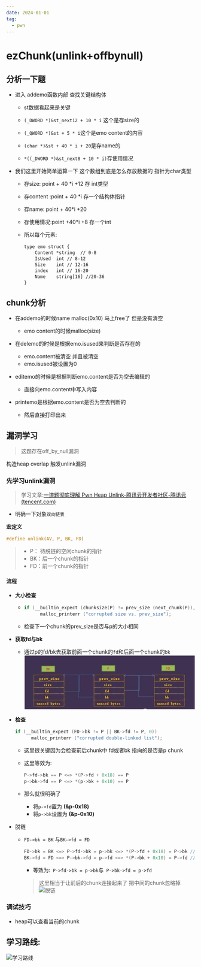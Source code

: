 ```yaml
---
date: 2024-01-01
tag:
  - pwn
---
```


# ezChunk(unlink+offbynull)

## 分析一下题

- 进入 addemo函数内部 查找关键结构体

  - st数据看起来是关键

  - `(_DWORD *)&st_next12 + 10 * i` 这个是存size的
  - `(_QWORD *)&st + 5 * i`这个是emo content的内容
  - `(char *)&st + 40 * i + 20`是存name的
  - `*((_DWORD *)&st_next8 + 10 * i)`存使用情况

- 我们这里开始简单运算一下 这个数组到底是怎么存放数据的 指针为char类型

  - 存size:		point + 40 *i +12 存 int类型
  - 存content :point + 40 *i 存一个结构体指针
  - 存name:    point + 40*i +20
  - 存使用情况:point +40*i +8 存一个int

  - 所以每个元素:

    ```golang
    type emo struct {
       	Content *string  // 0-8
        IsUsed 	int	// 8-12
        Size    int	// 12-16
        index   int // 16-20
        Name 	string[16] //20-36
    }
    ```

## chunk分析

- 在addemo的时候name malloc(0x10) 马上free了 但是没有清空
  - emo content的时候malloc(size)

- 在delemo的时候是根据emo.isused来判断是否存在的
  - emo.content被清空 并且被清空
  - emo.isused被设置为0
- editemo的时候是根据判断emo.content是否为空去编辑的
  - 直接向emo.content中写入内容

- printemo是根据emo.content是否为空去判断的
  - 然后直接打印出来

## 漏洞学习

> 这题存在off_by_null漏洞

构造heap overlap 触发unlink漏洞

### 先学习unlink漏洞

> 学习文章:[一道题彻底理解 Pwn Heap Unlink-腾讯云开发者社区-腾讯云 (tencent.com)](https://cloud.tencent.com/developer/article/1557872)

- 明确一下对象`双向链表`

**宏定义**

```c
#define unlink(AV, P, BK, FD)
```

> - P： 待脱链的空闲chunk的指针
> - BK：后一个chunk的指针
> - FD：前一个chunk的指针

#### 流程

- **大小检查**

  - ```c
    if (__builtin_expect (chunksize(P) != prev_size (next_chunk(P)), 0))   
          malloc_printerr ("corrupted size vs. prev_size");
    ```

  - 检查下一个chunk的prev_size是否与p的大小相同

- **获取fd与bk**

  - 通过p的fd/bk去获取前面一个chunk的`fd`和后面一个chunk的`bk`![直观图](./img/寻找.png)

- **检查**

  ```c
  if (__builtin_expect (FD->bk != P || BK->fd != P, 0))            
        malloc_printerr ("corrupted double-linked list");
  ```

  - 这里很关键因为会检查前后chunk中 fd或者bk 指向的是否是p chunk

  - 这里等效为:

    ```c
    P->fd->bk == P <=> *(P->fd + 0x18) == P 
    p->bk->fd == P <=> *(p->bk + 0x10) == P
    ```

  - 那么就很明确了
    - 将`p->fd`置为 **(&p-0x18)**
    - 将`p->bk`设置为 **(&p-0x10)**

- 脱链

  - `FD->bk = BK` 与`BK->fd = FD`

    ```C
    FD->bk = BK <=> P->fd->bk = p->bk <=> *(P->fd + 0x18) = P->bk //Ⅰ
    BK->fd = FD <=> P->bk->fd = p->fd <=> *(P->bk + 0x10) = P->fd //Ⅱ
    ```

    - 等效为:` P->fd->bk = p->bk`与` P->bk->fd = p->fd`

    > 这里相当于让前后的chunk连接起来了 把中间的chunk忽略掉![脱链](/img/脱链.jpeg)


### 调试技巧

- heap可以查看当前的chunk

  

## 学习路线:

![学习路线](/img/学习路线图.png)

​                                                                                                                                                                                                                                                                                                                                                                                                                                                                                                                                                                                                                                                                                                                                                                                                                                                                                                                                                                                                                                                                                                                                                                                                                                    
